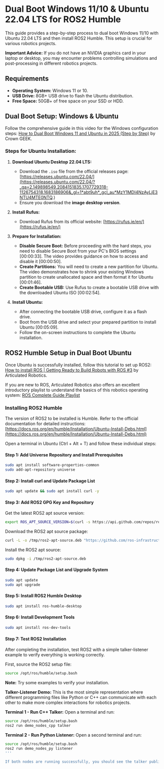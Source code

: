 # Dual Boot Windows 11/10 & Ubuntu 22.04 LTS for ROS2 Humble

This guide provides a step-by-step process to dual boot Windows 11/10 with Ubuntu 22.04 LTS and then install ROS2 Humble. This setup is crucial for various robotics projects.

**Important Advice:** If you do not have an NVIDIA graphics card in your laptop or desktop, you may encounter problems controlling simulations and post-processing in different robotics projects.

## Requirements

* **Operating System:** Windows 11 or 10.
* **USB Drive:** 8GB+ USB drive to flash the Ubuntu distribution.
* **Free Space:** 50GB+ of free space on your SSD or HDD.

## Dual Boot Setup: Windows & Ubuntu

Follow the comprehensive guide in this video for the Windows configuration steps:
[How to Dual Boot Windows 11 and Ubuntu in 2025 (Step by Step)](https://youtu.be/MPMnizrPvHE?si=mFPrKJ1Zas_9DEb7) by Crown GEEK.

### Steps for Ubuntu Installation:

1.  **Download Ubuntu Desktop 22.04 LTS:**
    * Download the `.iso` file from the official releases page: [https://releases.ubuntu.com/22.04/](https://releases.ubuntu.com/22.04/?_ga=2.149898549.2084151835.1707729318-1126754318.1683186906&_gl=1*abt9uh*_gcl_au*MzY1MDI4NzAyLjE3NTU4MTE0NTQ.)
    * Ensure you download the **image desktop version**.

2.  **Install Rufus:**
    * Download Rufus from its official website: [https://rufus.ie/en/](https://rufus.ie/en/)

3.  **Prepare for Installation:**
    * **Disable Secure Boot:** Before proceeding with the hard steps, you need to disable Secure Boot from your PC's BIOS settings [00:00:33]. The video provides guidance on how to access and disable it [00:00:50].
    * **Create Partitions:** You will need to create a new partition for Ubuntu. The video demonstrates how to shrink your existing Windows partition to create unallocated space and then format it for Ubuntu [00:01:46].
    * **Create Bootable USB:** Use Rufus to create a bootable USB drive with the downloaded Ubuntu ISO [00:02:54].

4.  **Install Ubuntu:**
    * After connecting the bootable USB drive, configure it as a flash drive.
    * Boot from the USB drive and select your prepared partition to install Ubuntu [00:05:09].
    * Follow the on-screen instructions to complete the Ubuntu installation.

## ROS2 Humble Setup in Dual Boot Ubuntu

Once Ubuntu is successfully installed, follow this tutorial to set up ROS2:
[How to install ROS | Getting Ready to Build Robots with ROS #3](https://youtu.be/uWzOk0nkTcI?si=SQINbyTudW75mUYY) by Articulated Robotics.

If you are new to ROS, Articulated Robotics also offers an excellent introductory playlist to understand the basics of this robotics operating system:
[ROS Complete Guide Playlist](https://youtube.com/playlist?list=PLunhqkrRNRhYYCaSTVP-qJnyUPkTxJnBt&si=GXRbBpOZUJB1KvFU)

### Installing ROS2 Humble

The version of ROS2 to be installed is Humble. Refer to the official documentation for detailed instructions: [https://docs.ros.org/en/humble/Installation/Ubuntu-Install-Debs.html](https://docs.ros.org/en/humble/Installation/Ubuntu-Install-Debs.html)

Open a terminal in Ubuntu (Ctrl + Alt + T) and follow these individual steps:

#### Step 1: Add Universe Repository and Install Prerequisites
```bash
sudo apt install software-properties-common
sudo add-apt-repository universe
```

#### Step 2: Install curl and Update Package List
```bash
sudo apt update && sudo apt install curl -y
```

#### Step 3: Add ROS2 GPG Key and Repository
Get the latest ROS2 apt source version:
```bash
export ROS_APT_SOURCE_VERSION=$(curl -s https://api.github.com/repos/ros-infrastructure/ros-apt-source/releases/latest | grep -F "tag_name" | awk -F\" '{print $4}')
```

Download the ROS2 apt source package:
```bash
curl -L -o /tmp/ros2-apt-source.deb "https://github.com/ros-infrastructure/ros-apt-source/releases/download/${ROS_APT_SOURCE_VERSION}/ros2-apt-source_${ROS_APT_SOURCE_VERSION}.$(. /etc/os-release && echo ${UBUNTU_CODENAME:-${VERSION_CODENAME}})_all.deb"
```

Install the ROS2 apt source:
```bash
sudo dpkg -i /tmp/ros2-apt-source.deb
```

#### Step 4: Update Package List and Upgrade System
```bash
sudo apt update
sudo apt upgrade
```

#### Step 5: Install ROS2 Humble Desktop
```bash
sudo apt install ros-humble-desktop
```

#### Step 6: Install Development Tools
```bash
sudo apt install ros-dev-tools
```

#### Step 7: Test ROS2 Installation
After completing the installation, test ROS2 with a simple talker-listener example to verify everything is working correctly.

First, source the ROS2 setup file:
```bash
source /opt/ros/humble/setup.bash
```

**Note:** Try some examples to verify your installation.

**Talker-Listener Demo:**
This is the most simple representation where different programming files like Python or C++ can communicate with each other to make more complex interactions for robotics projects.

**Terminal 1 - Run C++ Talker:**
Open a terminal and run:
```bash
source /opt/ros/humble/setup.bash
ros2 run demo_nodes_cpp talker
```

**Terminal 2 - Run Python Listener:**
Open a second terminal and run:
```bash
source /opt/ros/humble/setup.bash
ros2 run demo_nodes_py listener
'''

If both nodes are running successfully, you should see the talker publishing messages and the listener receiving them. This confirms that ROS2 is properly installed and different programming languages can communicate through ROS2 topics.